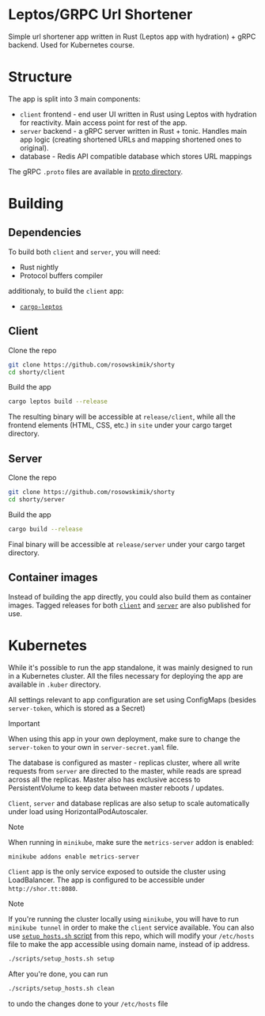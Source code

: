 # Leptos/GRPC Url Shortener

Simple url shortener app written in Rust (Leptos app with hydration) + gRPC backend.
Used for Kubernetes course.

# Structure
The app is split into 3 main components:
* `client` frontend - end user UI written in Rust using Leptos with hydration for reactivity.
Main access point for rest of the app.
* `server` backend - a gRPC server written in Rust + tonic. Handles main app logic (creating shortened URLs and mapping shortened ones to original).
* database - Redis API compatible database which stores URL mappings

The gRPC `.proto` files are available in [proto directory](./proto).

# Building

## Dependencies
To build both `client` and `server`, you will need:
- Rust nightly
- Protocol buffers compiler

additionaly, to build the `client` app:
- [`cargo-leptos`](https://github.com/leptos-rs/leptos)

## Client

Clone the repo
```sh
git clone https://github.com/rosowskimik/shorty
cd shorty/client
```

Build the app
```sh
cargo leptos build --release
```

The resulting binary will be accessible at `release/client`,
while all the frontend elements (HTML, CSS, etc.) in `site` under your cargo target directory.

## Server

Clone the repo
```sh
git clone https://github.com/rosowskimik/shorty
cd shorty/server
```

Build the app
```sh
cargo build --release
```

Final binary will be accessible at `release/server` under your cargo target directory.

## Container images
Instead of building the app directly, you could also build them as container images.
Tagged releases for both [`client`](https://github.com/rosowskimik/shorty/pkgs/container/shorty-client) and
[`server`](https://github.com/rosowskimik/shorty/pkgs/container/shorty-server) are also published for use.

# Kubernetes
While it's possible to run the app standalone, it was mainly designed to run in a Kubernetes cluster.
All the files necessary for deploying the app are available in `.kuber` directory.

All settings relevant to app configuration are set using ConfigMaps (besides `server-token`, which is stored as a Secret)

> [!IMPORTANT]
> When using this app in your own deployment,
> make sure to change the `server-token` to your own in `server-secret.yaml` file.

The database is configured as master - replicas cluster, where all write requests from `server` are directed to the master, while reads are spread across all the replicas. Master also has exclusive access to PersistentVolume to keep data between master reboots / updates.

`Client`, `server` and database replicas are also setup to scale automatically under load using HorizontalPodAutoscaler.

> [!NOTE]
> When running in `minikube`, make sure the `metrics-server` addon is enabled:
> ```sh
> minikube addons enable metrics-server
> ```

`Client` app is the only service exposed to outside the cluster using LoadBalancer.
The app is configured to be accessible under `http://shor.tt:8080`.

> [!NOTE]
> If you're running the cluster locally using `minikube`, you will have to run `minikube tunnel`
> in order to make the `client` service available.
> You can also use [`setup_hosts.sh` script](./scripts/setup_hosts.sh) from this repo,
> which will modify your `/etc/hosts` file to make the app accessible using domain name, instead of ip address.
> ```sh
> ./scripts/setup_hosts.sh setup
> ```
> After you're done, you can run
> ```sh
> ./scripts/setup_hosts.sh clean
> ```
> to undo the changes done to your `/etc/hosts` file

